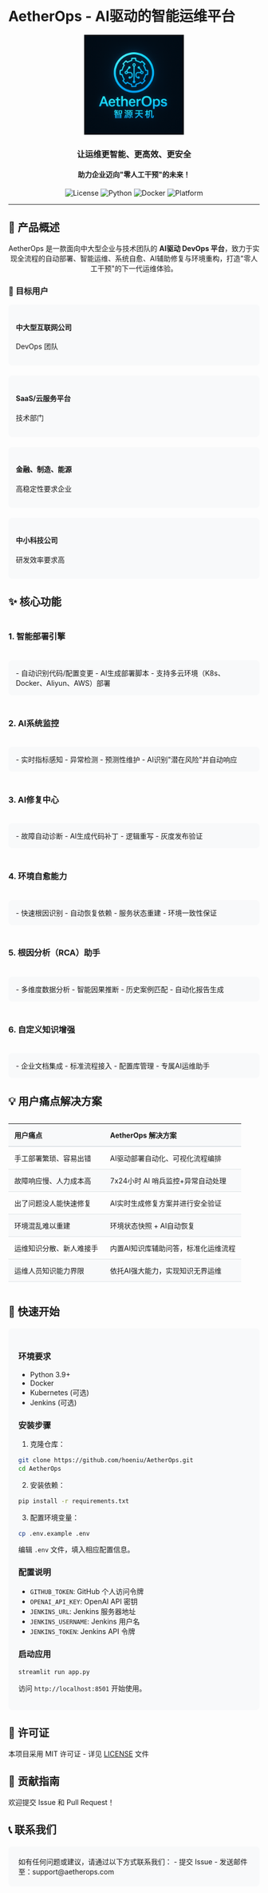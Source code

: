 # AetherOps - AI驱动的智能运维平台

<div align="center">

<img src="images/logo.png" alt="AetherOps Logo" width="200" height="200">

<h3>让运维更智能、更高效、更安全</h3>
<h4>助力企业迈向"零人工干预"的未来！</h4>

<div>
  <img src="https://img.shields.io/badge/license-MIT-blue.svg" alt="License">
  <img src="https://img.shields.io/badge/python-3.9+-blue.svg" alt="Python">
  <img src="https://img.shields.io/badge/docker-ready-blue.svg" alt="Docker">
  <img src="https://img.shields.io/badge/platform-linux%20%7C%20windows%20%7C%20macos-lightgrey" alt="Platform">
</div>

</div>

---

## 📖 产品概述

<div align="center">

AetherOps 是一款面向中大型企业与技术团队的 **AI驱动 DevOps 平台**，致力于实现全流程的自动部署、智能运维、系统自愈、AI辅助修复与环境重构，打造"零人工干预"的下一代运维体验。

</div>

### 🎯 目标用户

<div style="display: flex; justify-content: space-between; flex-wrap: wrap; gap: 20px;">
  <div style="flex: 1; min-width: 250px; padding: 15px; background: #f8f9fa; border-radius: 8px;">
    <h4>中大型互联网公司</h4>
    <p>DevOps 团队</p>
  </div>
  <div style="flex: 1; min-width: 250px; padding: 15px; background: #f8f9fa; border-radius: 8px;">
    <h4>SaaS/云服务平台</h4>
    <p>技术部门</p>
  </div>
  <div style="flex: 1; min-width: 250px; padding: 15px; background: #f8f9fa; border-radius: 8px;">
    <h4>金融、制造、能源</h4>
    <p>高稳定性要求企业</p>
  </div>
  <div style="flex: 1; min-width: 250px; padding: 15px; background: #f8f9fa; border-radius: 8px;">
    <h4>中小科技公司</h4>
    <p>研发效率要求高</p>
  </div>
</div>

## ✨ 核心功能

<div style="display: grid; grid-template-columns: repeat(auto-fit, minmax(300px, 1fr)); gap: 20px; margin: 20px 0;">

### 1. 智能部署引擎
<div style="background: #f8f9fa; padding: 15px; border-radius: 8px;">
- 自动识别代码/配置变更
- AI生成部署脚本
- 支持多云环境（K8s、Docker、Aliyun、AWS）部署
</div>

### 2. AI系统监控
<div style="background: #f8f9fa; padding: 15px; border-radius: 8px;">
- 实时指标感知
- 异常检测
- 预测性维护
- AI识别"潜在风险"并自动响应
</div>

### 3. AI修复中心
<div style="background: #f8f9fa; padding: 15px; border-radius: 8px;">
- 故障自动诊断
- AI生成代码补丁
- 逻辑重写
- 灰度发布验证
</div>

### 4. 环境自愈能力
<div style="background: #f8f9fa; padding: 15px; border-radius: 8px;">
- 快速根因识别
- 自动恢复依赖
- 服务状态重建
- 环境一致性保证
</div>

### 5. 根因分析（RCA）助手
<div style="background: #f8f9fa; padding: 15px; border-radius: 8px;">
- 多维度数据分析
- 智能因果推断
- 历史案例匹配
- 自动化报告生成
</div>

### 6. 自定义知识增强
<div style="background: #f8f9fa; padding: 15px; border-radius: 8px;">
- 企业文档集成
- 标准流程接入
- 配置库管理
- 专属AI运维助手
</div>

</div>

## 💡 用户痛点解决方案

<div style="overflow-x: auto;">
<table style="width: 100%; border-collapse: collapse;">
<tr style="background: #f8f9fa;">
<th style="padding: 12px; text-align: left; border-bottom: 2px solid #dee2e6;">用户痛点</th>
<th style="padding: 12px; text-align: left; border-bottom: 2px solid #dee2e6;">AetherOps 解决方案</th>
</tr>
<tr>
<td style="padding: 12px; border-bottom: 1px solid #dee2e6;">手工部署繁琐、容易出错</td>
<td style="padding: 12px; border-bottom: 1px solid #dee2e6;">AI驱动部署自动化、可视化流程编排</td>
</tr>
<tr style="background: #f8f9fa;">
<td style="padding: 12px; border-bottom: 1px solid #dee2e6;">故障响应慢、人力成本高</td>
<td style="padding: 12px; border-bottom: 1px solid #dee2e6;">7x24小时 AI 哨兵监控+异常自动处理</td>
</tr>
<tr>
<td style="padding: 12px; border-bottom: 1px solid #dee2e6;">出了问题没人能快速修复</td>
<td style="padding: 12px; border-bottom: 1px solid #dee2e6;">AI实时生成修复方案并进行安全验证</td>
</tr>
<tr style="background: #f8f9fa;">
<td style="padding: 12px; border-bottom: 1px solid #dee2e6;">环境混乱难以重建</td>
<td style="padding: 12px; border-bottom: 1px solid #dee2e6;">环境状态快照 + AI自动恢复</td>
</tr>
<tr>
<td style="padding: 12px; border-bottom: 1px solid #dee2e6;">运维知识分散、新人难接手</td>
<td style="padding: 12px; border-bottom: 1px solid #dee2e6;">内置AI知识库辅助问答，标准化运维流程</td>
</tr>
<tr style="background: #f8f9fa;">
<td style="padding: 12px; border-bottom: 1px solid #dee2e6;">运维人员知识能力界限</td>
<td style="padding: 12px; border-bottom: 1px solid #dee2e6;">依托AI强大能力，实现知识无界运维</td>
</tr>
</table>
</div>

## 🚀 快速开始

<div style="background: #f8f9fa; padding: 20px; border-radius: 8px; margin: 20px 0;">

### 环境要求
- Python 3.9+
- Docker
- Kubernetes (可选)
- Jenkins (可选)

### 安装步骤
1. 克隆仓库：
```bash
git clone https://github.com/hoeniu/AetherOps.git
cd AetherOps
```

2. 安装依赖：
```bash
pip install -r requirements.txt
```

3. 配置环境变量：
```bash
cp .env.example .env
```
编辑 `.env` 文件，填入相应配置信息。

### 配置说明
- `GITHUB_TOKEN`: GitHub 个人访问令牌
- `OPENAI_API_KEY`: OpenAI API 密钥
- `JENKINS_URL`: Jenkins 服务器地址
- `JENKINS_USERNAME`: Jenkins 用户名
- `JENKINS_TOKEN`: Jenkins API 令牌

### 启动应用
```bash
streamlit run app.py
```
访问 `http://localhost:8501` 开始使用。

</div>

## 📝 许可证

本项目采用 MIT 许可证 - 详见 [LICENSE](LICENSE) 文件

## 🤝 贡献指南

欢迎提交 Issue 和 Pull Request！

## 📞 联系我们

<div style="background: #f8f9fa; padding: 20px; border-radius: 8px; margin: 20px 0;">
如有任何问题或建议，请通过以下方式联系我们：
- 提交 Issue
- 发送邮件至：support@aetherops.com
</div> 